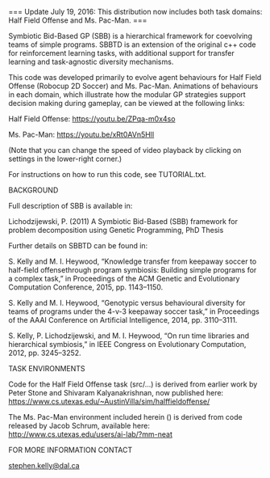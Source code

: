 ﻿=== Update July 19, 2016: This distribution now includes both task domains: Half Field Offense and Ms. Pac-Man. ===

Symbiotic Bid-Based GP (SBB) is a hierarchical framework for coevolving teams 
of simple programs. SBBTD is an extension of the original c++ code for 
reinforcement learning tasks, with additional support for transfer learning and task-agnostic diversity mechanisms.

This code was developed primarily to evolve agent behaviours for Half Field Offense (Robocup 2D Soccer) and Ms. Pac-Man. Animations of behaviours in each domain, which illustrate how the modular GP strategies support decision making during gameplay, can be viewed at the following links:

Half Field Offense: https://youtu.be/ZPqa-m0x4so

Ms. Pac-Man: https://youtu.be/xRt0AVn5HlI

(Note that you can change the speed of video playback by clicking on settings in the lower-right corner.)

For instructions on how to run this code, see TUTORIAL.txt. 

BACKGROUND

Full description of SBB is available in:

Lichodzijewski, P. (2011) A Symbiotic Bid-Based (SBB) framework for problem decomposition using Genetic Programming, PhD Thesis

Further details on SBBTD can be found in:

S. Kelly and M. I. Heywood, “Knowledge transfer from keepaway soccer to half-field offensethrough program symbiosis: Building simple programs for a complex task,” in Proceedings of the ACM Genetic and Evolutionary Computation Conference, 2015, pp. 1143–1150.

S. Kelly and M. I. Heywood, “Genotypic versus behavioural diversity for teams of programs under the 4-v-3 keepaway soccer task,” in Proceedings of the AAAI
Conference on Artificial Intelligence, 2014, pp. 3110–3111.

S. Kelly, P. Lichodzijewski, and M. I. Heywood, “On run time libraries and hierarchical symbiosis,” in IEEE Congress on Evolutionary Computation, 2012, pp. 3245–3252.

TASK ENVIRONMENTS

Code for the Half Field Offense task (src/...) is derived from earlier work by Peter Stone and Shivaram Kalyanakrishnan, now published here: https://www.cs.utexas.edu/~AustinVilla/sim/halffieldoffense/

The Ms. Pac-Man environment included herein () is derived from code released by Jacob Schrum, available here: http://www.cs.utexas.edu/users/ai-lab/?mm-neat

FOR MORE INFORMATION CONTACT

stephen.kelly@dal.ca
